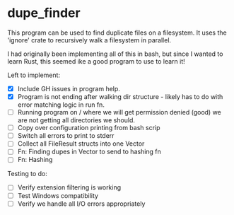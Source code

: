 # dupe_finder

This program can be used to find duplicate files on a filesystem.  It uses the 'ignore' crate to recursively walk a
filesystem in parallel.

I had originally been implementing all of this in bash, but since I wanted to learn Rust, this seemed ike a good program 
to use to learn it!

Left to implement:
- [x] Include GH issues in program help.
- [x] Program is not ending after walking dir structure - likely has to do with error matching logic in run fn.
- [ ] Running program on / where we will get permission denied (good) we are not getting all directories we should.
- [ ] Copy over configuration printing from bash scrip
- [ ] Switch all errors to print to stderr
- [ ] Collect all FileResult structs into one Vector
- [ ] Fn: Finding dupes in Vector<FileResult> to send to hashing fn
- [ ] Fn: Hashing
  
Testing to do:
- [ ] Verify extension filtering is working
- [ ] Test Windows compatibility
- [ ] Verify we handle all I/O errors appropriately
